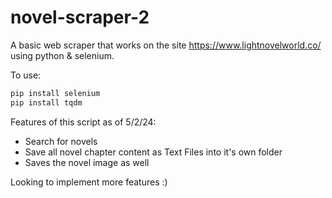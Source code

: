 # novel-scraper-2

A basic web scraper that works on the site https://www.lightnovelworld.co/ using python & selenium.

To use:
```python
pip install selenium
pip install tqdm
```
Features of this script as of 5/2/24:
- Search for novels
- Save all novel chapter content as Text Files into it's own folder
- Saves the novel image as well

Looking to implement more features :)
